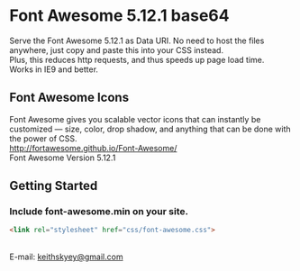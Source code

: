 # Font Awesome 5.12.1 base64

Serve the Font Awesome 5.12.1 as Data URI. No need to host the files anywhere, just copy and paste this into your CSS instead.
<br />Plus, this reduces http requests, and thus speeds up page load time.
<br />Works in IE9 and better.
## Font Awesome Icons
Font Awesome gives you scalable vector icons that can instantly be customized — size, color, drop shadow, and anything that can be done with the power of CSS.
<br />http://fortawesome.github.io/Font-Awesome/
<br />Font Awesome Version 5.12.1
<br />
## Getting Started

### Include font-awesome.min on your site.

```html
<link rel="stylesheet" href="css/font-awesome.css">
```
<br />E-mail: keithskyey@gmail.com
